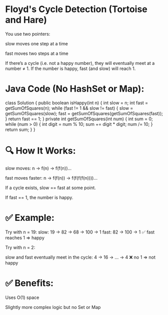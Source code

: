 # Floyd's Cycle Detection (Tortoise and Hare)
You use two pointers:

slow moves one step at a time

fast moves two steps at a time

If there’s a cycle (i.e. not a happy number), they will eventually meet at a number ≠ 1.
If the number is happy, fast (and slow) will reach 1.

# Java Code (No HashSet or Map):

class Solution {
    public boolean isHappy(int n) {
        int slow = n;
        int fast = getSumOfSquares(n);
        while (fast != 1 && slow != fast) {
            slow = getSumOfSquares(slow);
            fast = getSumOfSquares(getSumOfSquares(fast));
        }
        return fast == 1;
    }
    private int getSumOfSquares(int num) {
        int sum = 0;
        while (num > 0) {
            int digit = num % 10;
            sum += digit * digit;
            num /= 10;
        }
        return sum;
    }
}

# 🔍 How It Works:
slow moves: n → f(n) → f(f(n))...

fast moves faster: n → f(f(n)) → f(f(f(f(n))))...

If a cycle exists, slow == fast at some point.

If fast == 1, the number is happy.

# ✅ Example:
Try with n = 19:
slow: 19 → 82 → 68 → 100 → 1
fast: 82 → 100 → 1
✅ fast reaches 1 ⇒ happy

Try with n = 2:

slow and fast eventually meet in the cycle: 4 → 16 → ... → 4
❌ no 1 ⇒ not happy

# ✅ Benefits:
Uses O(1) space

Slightly more complex logic but no Set or Map
